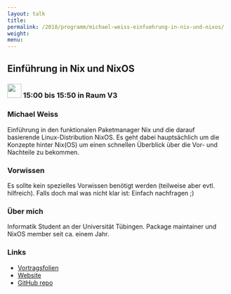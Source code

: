 ```yaml
---
layout: talk
title:
permalink: /2018/programm/michael-weiss-einfuehrung-in-nix-und-nixos/
weight:
menu:
---
```

## Einführung in Nix und NixOS

### <img height = "32" src="../../../images/talk.svg"> 15:00 bis 15:50 in Raum V3

### Michael Weiss

Einführung in den funktionalen Paketmanager Nix und die darauf basierende Linux-Distribution NixOS. Es geht dabei hauptsächlich um die Konzepte hinter Nix(OS) um einen schnellen Überblick über die Vor- und Nachteile zu bekommen.

### Vorwissen

Es sollte kein spezielles Vorwissen benötigt werden (teilweise aber evtl. hilfreich). Falls doch mal was nicht klar ist: Einfach nachfragen ;)

### Über mich

Informatik Student an der Universität Tübingen. Package maintainer und NixOS member seit ca. einem Jahr.

### Links

- <a href="https://primeos.github.io/nixos-slides" target="_blank">Vortragsfolien</a>
- <a href="https://nixos.org/" target="_blank">Website</a>
- <a href="https://github.com/NixOS/nixpkgs/" target="_blank">GitHub repo</a>